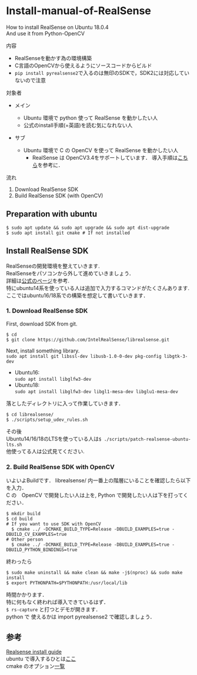 # Install-manual-of-RealSense
How to install RealSense on Ubuntu 18.0.4  
And use it from Python-OpenCV

内容  
* RealSenseを動かす為の環境構築  
* C言語のOpenCVから使えるようにソースコードからビルド  
* `pip install pyrealsense2`で入るのは無印のSDKで，SDK2には対応していないので注意  

対象者  
* メイン  
  * Ubuntu 環境で python 使って RealSense を動かしたい人
  * 公式のinstall手順(=英語)を読む気になれない人  

* サブ  
  * Ubuntu 環境で C の OpenCV を使って RealSense を動かしたい人
    * RealSense は OpenCV3.4をサポートしています．
  導入手順は[こちら](https://github.com/bulauza/Install-manual-of-OpenCV3.4/blob/master/README.md)を参考に．

流れ  
1. Download RealSense SDK  
2. Build RealSense SDK (with OpenCV)  

## Preparation with ubuntu
```
$ sudo apt update && sudo apt upgrade && sudo apt dist-upgrade
$ sudo apt install git cmake # If not installed
```

## Install RealSense SDK
RealSenseの開発環境を整えていきます.  
RealSenseをパソコンから外して進めていきましょう．  
詳細は[公式のページ](https://github.com/IntelRealSense/librealsense/blob/master/doc/installation.md)を参考.  
特にubuntu14系を使っている人は追加で入力するコマンドがたくさんあります.  
ここではubuntu16/18系での構築を想定して書いていきます．  

### 1. Download RealSense SDK  
First, download SDK from git.  
```
$ cd
$ git clone https://github.com/IntelRealSense/librealsense.git
```
Next, install something library.  
`sudo apt install git libssl-dev libusb-1.0-0-dev pkg-config libgtk-3-dev`  
* Ubuntu16:  
  `sudo apt install libglfw3-dev`
* Ubuntu18:  
  `sudo apt install libglfw3-dev libgl1-mesa-dev libglu1-mesa-dev`  

落としたディレクトリに入って作業していきます．  
```
$ cd librealsense/
$ ./scripts/setup_udev_rules.sh
```
その後  
Ubuntu14/16/18のLTSを使っている人は`$ ./scripts/patch-realsense-ubuntu-lts.sh`  
他使ってる人は公式見てください.  


### 2. Build RealSense SDK with OpenCV  
いよいよBuildです．
librealsense/ 内一番上の階層にいることを確認したら以下を入力．  
C の　OpenCV で開発したい人は上を, Python で開発したい人は下を打ってください．
```
$ mkdir build
$ cd build
# If you want to use SDK with OpenCV 
  $ cmake ../ -DCMAKE_BUILD_TYPE=Release -DBUILD_EXAMPLES=true -DBUILD_CV_EXAMPLES=true
# Other person
  $ cmake ../ -DCMAKE_BUILD_TYPE=Release -DBUILD_EXAMPLES=true -DBUILD_PYTHON_BINDINGS=true
```

終わったら
```
$ sudo make uninstall && make clean && make -j$(nproc) && sudo make install
$ export PYTHONPATH=$PYTHONPATH:/usr/local/lib
```
時間かかります．  
特に何もなく終われば導入できているはず．  
`$ rs-capture` と打つとデモが開きます．  
python で 使えるかは import pyrealsense2 で確認しましょう．  



## 参考  
[Realsense install guide](https://github.com/IntelRealSense/librealsense)  
ubuntu で導入するひとは[ここ](https://github.com/IntelRealSense/librealsense/blob/master/doc/installation.md)  
cmake のオプション[一覧](https://github.com/IntelRealSense/librealsense/wiki/Build-Configuration)
